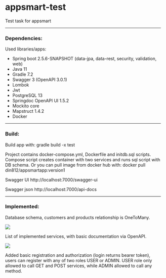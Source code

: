 # appsmart-test
Test task for appsmart

----------------------------------------------------------------------------------

### **Dependencies:**

Used libraries/apps:
- Spring boot 2.5.6-SNAPSHOT (data-jpa, data-rest, security, validation, web)
- Java 11
- Gradle 7.2
- Swagger 3 (OpenAPI 3.0.1)
- Lombok
- Jwt
- PostgreSQL 13
- Springdoc OpenAPI UI 1.5.2
- Mockito core
- Mapstruct 1.4.2
- Docker

----------------------------------------------------------------------------------

### **Build:**

Build app with: gradle build -x test

Project contains docker-compose.yml, Dockerfile and initdb.sql scripts.
Compose script creates container with two services and runs sql script with DB schema. Or you can pull image from docker hub with: docker pull din812/appsmartapp:version1

Swagger UI http://localhost:7000/swagger-ui

Swagger json http://localhost:7000/api-docs

----------------------------------------------------------------------------------

### **Implemented:**

Database schema, customers and products relationship is OneToMany.

![](https://i.imgur.com/toecLUd.png)

List of implemented services, with basic documentation via OpenAPI.

![](https://i.imgur.com/MXlFqJm.png)

Added basic registration and authorization (login returns bearer token), users can register with any of two roles USER or ADMIN.
USER role only allowed to call GET and POST services, while ADMIN allowed to call any method.

